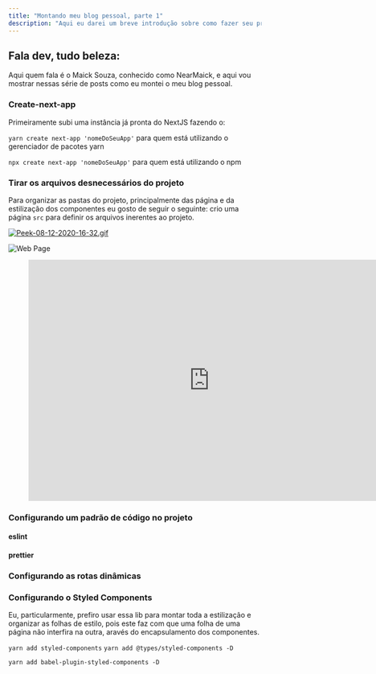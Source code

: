 ```yaml
---
title: "Montando meu blog pessoal, parte 1"
description: "Aqui eu darei um breve introdução sobre como fazer seu próprio blog."
---
```


## Fala dev, tudo beleza:

Aqui quem fala é o Maick Souza, conhecido como NearMaick, e aqui vou mostrar nessas série de posts como eu montei o meu blog pessoal.

### Create-next-app

Primeiramente subi uma instância já pronta do NextJS fazendo o:

`yarn create next-app 'nomeDoSeuApp'` para quem está utilizando o gerenciador de pacotes yarn

`npx create next-app 'nomeDoSeuApp'` para quem está utilizando o npm

### Tirar os arquivos desnecessários do projeto

Para organizar as pastas do projeto, principalmente das página e da estilização dos componentes eu gosto de seguir o seguinte: crio uma página `src` para definir os arquivos inerentes ao projeto.

[![Peek-08-12-2020-16-32.gif](https://i.postimg.cc/xCzy9NFG/Peek-08-12-2020-16-32.gif)](https://postimg.cc/jwRJX2TC)

![Web Page](http://localhost:3000/api/serve)


<figure>
  <iframe width="720" height="480" src="https://www.youtube.com/embed/_IedSanGvdg?loop=1" frameborder="0" allow="accelerometer; autoplay; clipboard-write; encrypted-media; gyroscope; picture-in-picture" allowfullscreen></iframe>
</figure>

### Configurando um padrão de código no projeto

#### eslint
#### prettier

### Configurando as rotas dinâmicas

### Configurando o Styled Components

Eu, particularmente, prefiro usar essa lib para montar toda a estilização e organizar as folhas de estilo, pois este faz com que uma folha de uma página não interfira na outra, aravés do encapsulamento dos componentes.

`yarn add styled-components`
`yarn add @types/styled-components -D`

`yarn add babel-plugin-styled-components -D`
